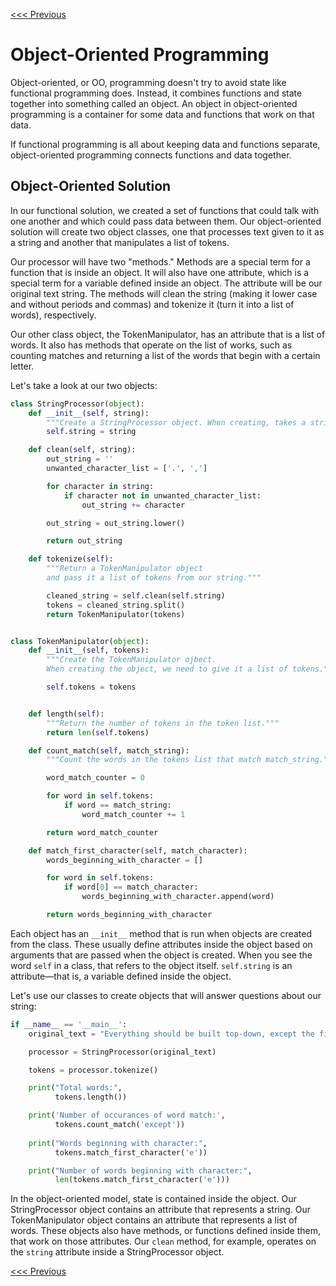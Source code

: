 [<<< Previous](functional.md)

# Object-Oriented Programming

Object-oriented, or OO, programming doesn't try to avoid state like functional programming does. Instead, it combines functions and state together into something called an object. An object in object-oriented programming is a container for some data and functions that work on that data.

If functional programming is all about keeping data and functions separate, object-oriented programming connects functions and data together.

## Object-Oriented Solution

In our functional solution, we created a set of functions that could talk with one another and which could pass data between them. Our object-oriented solution will create two object classes, one that processes text given to it as a string and another that manipulates a list of tokens. 

Our processor will have two "methods." Methods are a special term for a function that is inside an object. It will also have one attribute, which is a special term for a variable defined inside an object. The attribute will be our original text string. The methods will clean the string (making it lower case and without periods and commas) and tokenize it (turn it into a list of words), respectively.

Our other class object, the TokenManipulator, has an attribute that is a list of words. It also has methods that operate on the list of works, such as counting matches and returning a list of the words that begin with a certain letter.

Let's take a look at our two objects:

```python
class StringProcessor(object):
    def __init__(self, string):
        """Create a StringProcessor object. When creating, takes a string."""
        self.string = string

    def clean(self, string):
        out_string = ''
        unwanted_character_list = ['.', ',']

        for character in string:
            if character not in unwanted_character_list:
                out_string += character

        out_string = out_string.lower()

        return out_string

    def tokenize(self):
        """Return a TokenManipulator object
        and pass it a list of tokens from our string."""

        cleaned_string = self.clean(self.string)
        tokens = cleaned_string.split()
        return TokenManipulator(tokens)


class TokenManipulator(object):
    def __init__(self, tokens):
        """Create the TokenManipulator ojbect.
        When creating the object, we need to give it a list of tokens."""

        self.tokens = tokens


    def length(self):
        """Return the number of tokens in the token list."""
        return len(self.tokens)

    def count_match(self, match_string):
        """Count the words in the tokens list that match match_string."""

        word_match_counter = 0

        for word in self.tokens:
            if word == match_string:
                word_match_counter += 1

        return word_match_counter

    def match_first_character(self, match_character):
        words_beginning_with_character = []

        for word in self.tokens:
            if word[0] == match_character:
                words_beginning_with_character.append(word)

        return words_beginning_with_character
```

Each object has an `__init__` method that is run when objects are created from the class. These usually define attributes inside the object based on arguments that are passed when the object is created. When you see the word `self` in a class, that refers to the object itself. `self.string` is an attribute—that is, a variable defined inside the object.

Let's use our classes to create objects that will answer questions about our string:

```python
if __name__ == '__main__':
    original_text = "Everything should be built top-down, except the first time."

    processor = StringProcessor(original_text)

    tokens = processor.tokenize()

    print("Total words:",
          tokens.length())

    print('Number of occurances of word match:',
          tokens.count_match('except'))
    
    print("Words beginning with character:",
          tokens.match_first_character('e'))

    print("Number of words beginning with character:",
          len(tokens.match_first_character('e')))
```

In the object-oriented model, state is contained inside the object. Our StringProcessor object contains an attribute that represents a string. Our TokenManipulator object contains an attribute that represents a list of words. These objects also have methods, or functions defined inside them, that work on those attributes. Our `clean` method, for example, operates on the `string` attribute inside a StringProcessor object.

[<<< Previous](functional.md)

